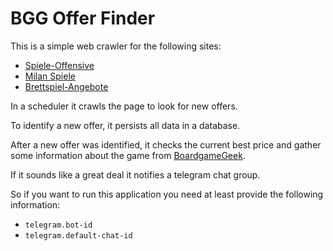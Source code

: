 # BGG Offer Finder

This is a simple web crawler for the following sites:

* [Spiele-Offensive](https://www.spiele-offensive.de/)
* [Milan Spiele](https://www.milan-spiele.de/)
* [Brettspiel-Angebote](https://www.brettspiel-angebote.de/)

In a scheduler it crawls the page to look for new offers.

To identify a new offer, it persists all data in a database.

After a new offer was identified, it checks the current best price
and gather some information about the game from [BoardgameGeek](https://boardgamegeek.com/).

If it sounds like a great deal it notifies a telegram chat group.

So if you want to run this application you need at least provide the following information:

* `telegram.bot-id`
* `telegram.default-chat-id`